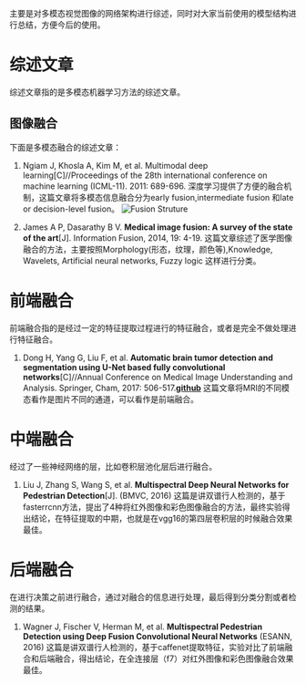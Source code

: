 主要是对多模态视觉图像的网络架构进行综述，同时对大家当前使用的模型结构进行总结，方便今后的使用。

# 综述文章
综述文章指的是多模态机器学习方法的综述文章。

## 图像融合
下面是多模态融合的综述文章：
1. Ngiam J, Khosla A, Kim M, et al. Multimodal deep learning[C]//Proceedings of the 28th international conference on machine learning (ICML-11). 2011: 689-696.
深度学习提供了方便的融合机制，这篇文章将多模态信息融合分为early fusion,intermediate fusion 和late or decision-level fusion。
![Fusion Struture](https://raw.githubusercontent.com/cv-shiyanshi/multimodal-image-processing-based-neural-network/master/images/fusion.png)

2. James A P, Dasarathy B V. **Medical image fusion: A survey of the state of the art**[J]. Information Fusion, 2014, 19: 4-19. 
这篇文章综述了医学图像融合的方法，主要按照Morphology(形态，纹理，颜色等),Knowledge, Wavelets, Artificial neural networks, Fuzzy logic 这样进行分类。


# 前端融合
前端融合指的是经过一定的特征提取过程进行的特征融合，或者是完全不做处理进行特征融合。
1. Dong H, Yang G, Liu F, et al. **Automatic brain tumor detection and segmentation using U-Net based fully convolutional networks**[C]//Annual Conference on Medical Image Understanding and Analysis. Springer, Cham, 2017: 506-517.[**github**](https://github.com/zsdonghao/u-net-brain-tumor)
这篇文章将MRI的不同模态看作是图片不同的通道，可以看作是前端融合。

# 中端融合
经过了一些神经网络的层，比如卷积层池化层后进行融合。
1. Liu J, Zhang S, Wang S, et al. **Multispectral Deep Neural Networks for Pedestrian Detection**[J]. (BMVC, 2016)
这篇是讲双谱行人检测的，基于fasterrcnn方法，提出了4种将红外图像和彩色图像融合的方法，最终实验得出结论，在特征提取的中期，也就是在vgg16的第四层卷积层的时候融合效果最佳。
# 后端融合
在进行决策之前进行融合，通过对融合的信息进行处理，最后得到分类分割或者检测的结果。
1. Wagner J, Fischer V, Herman M, et al. **Multispectral Pedestrian Detection using Deep Fusion Convolutional Neural Networks** (ESANN, 2016)
这篇是讲双谱行人检测的，基于caffenet提取特征，实验对比了前端融合和后端融合，得出结论，在全连接层（f7）对红外图像和彩色图像融合效果最佳。
# 
